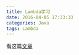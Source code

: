 ```yaml
---
title: Lambda学习
date: 2016-04-05 17:33:33
categories: Java
tags: Lambda
---
```

看这篇[文章](http://wuxiaolong.me/2016/03/28/lambda4android/#comments)

